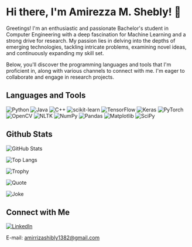 # Hi there, I'm Amirezza M. Shebly! 👋

Greetings! I'm an enthusiastic and passionate Bachelor's student in Computer Engineering with a deep fascination for Machine Learning and a strong drive for research. My passion lies in delving into the depths of emerging technologies, tackling intricate problems, examining novel ideas, and continuously expanding my skill set.

Below, you'll discover the programming languages and tools that I'm proficient in, along with various channels to connect with me. I'm eager to collaborate and engage in research projects.


## Languages and Tools

![Python](https://img.shields.io/badge/Python-3776AB?style=flat&logo=python&logoColor=white)
![Java](https://img.shields.io/badge/Java-007396?style=flat&logo=java&logoColor=white)
![C++](https://img.shields.io/badge/C++-00599C?style=flat&logo=c%2B%2B&logoColor=white)
![scikit-learn](https://img.shields.io/badge/scikit--learn-F7931E?style=flat&logo=scikit-learn&logoColor=white)
![TensorFlow](https://img.shields.io/badge/TensorFlow-FF6F00?style=flat&logo=tensorflow&logoColor=white)
![Keras](https://img.shields.io/badge/Keras-D00000?style=flat&logo=keras&logoColor=white)
![PyTorch](https://img.shields.io/badge/PyTorch-EE4C2C?style=flat&logo=pytorch&logoColor=white)
![OpenCV](https://img.shields.io/badge/OpenCV-5C3EE8?style=flat&logo=opencv&logoColor=white)
![NLTK](https://img.shields.io/badge/NLTK-85EA2D?style=flat&logo=nltk&logoColor=white)
![NumPy](https://img.shields.io/badge/NumPy-013243?style=flat&logo=numpy&logoColor=white)
![Pandas](https://img.shields.io/badge/Pandas-150458?style=flat&logo=pandas&logoColor=white)
![Matplotlib](https://img.shields.io/badge/Matplotlib-3776AB?style=flat&logo=matplotlib&logoColor=white)
![SciPy](https://img.shields.io/badge/SciPy-8CAAE6?style=flat&logo=scipy&logoColor=white)

## Github Stats

![GitHub Stats](https://github-readme-stats.vercel.app/api?username=AmirMShebly&show_icons=true&theme=radical)

![Top Langs](https://github-readme-stats.vercel.app/api/top-langs/?username=AmirMShebly&layout=compact&theme=radial)

![Trophy](https://github-profile-trophy.vercel.app/?username=AmirMShebly&theme=radical)

![Quote](https://quotes-github-readme.vercel.app/api?type=horizontal&theme=radical)

![Joke](https://readme-jokes.vercel.app/api)



## Connect with Me

[![LinkedIn](https://img.shields.io/badge/-LinkedIn-blue?style=flat-square&logo=linkedin&logoColor=white&link=https://www.linkedin.com/in/amirreza-m-shebly-b6b193293/)](https://www.linkedin.com/in/amirreza-m-shebly-b6b193293/)

E-mail: amirrizashibly1382@gmail.com
